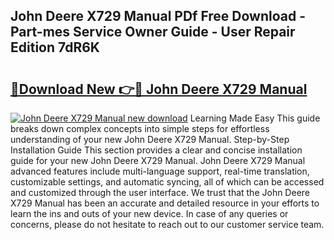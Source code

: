 ## John Deere X729 Manual PDf Free Download - Part-mes Service Owner Guide - User Repair Edition 7dR6K

# <h2><a href="http://bc8574.oget.top/?id=John+Deere+X729+Manual">🔗Download New 👉🔴 John Deere X729 Manual</a></h2>

[![John Deere X729 Manual new download](https://i.imgur.com/5g1atiW.png)](http://bc8574.oget.top/?id=John+Deere+X729+Manual)
Learning Made Easy This guide breaks down complex concepts into simple steps for effortless understanding of your new John Deere X729 Manual. Step-by-Step Installation Guide This section provides a clear and concise installation guide for your new John Deere X729 Manual. John Deere X729 Manual advanced features include multi-language support, real-time translation, customizable settings, and automatic syncing, all of which can be accessed and customized through the user interface. We trust that the John Deere X729 Manual has been an accurate and detailed resource in your efforts to learn the ins and outs of your new device. In case of any queries or concerns, please do not hesitate to reach out to our customer service team.
